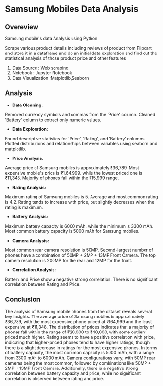 # Samsung Mobiles Data Analysis



## Overeview

 Samsung mobile's data Analysis using Python



Scrape various product details including reviews of product from Flipcart 
and store it in a dataframe and do an initial data exploration and find out 
the statistical analysis of those product price and other features  



1. Data Source : Web scraping
2. Notebook : Jupyter Notebook
3. Data Visualization :Matplotlib,Seaborn



## Analysis

* **Data Cleaning:** 

Removed currency symbols and commas from the 'Price' column.
Cleaned 'Battery' column to extract only numeric values.


* **Data Exploration:**

Found descriptive statistics for 'Price', 'Rating', and 'Battery' columns.
Plotted distributions and relationships between variables using seaborn and matplotlib.



* **Price Analysis:**

Average price of Samsung mobiles is approximately ₹36,789.
Most expensive mobile's price is ₹1,64,999, while the lowest priced one is ₹11,348.
Majority of phones fall within the ₹15,999 range.



* **Rating Analysis:**

Maximum rating of Samsung mobiles is 5.
Average and most common rating is 4.2.
Rating tends to increase with price, but slightly decreases when the rating is maximum.


* **Battery Analysis:**

Maximum battery capacity is 6000 mAh, while the minimum is 3300 mAh.
Most common battery capacity is 5000 mAh for Samsung mobiles.


* **Camera Analysis:**

Most common rear camera resolution is 50MP.
Second-largest number of phones have a combination of 50MP + 2MP + 13MP Front Camera.
The top camera resolution is 200MP for the rear and 12MP for the front.


* **Correlation Analysis:**

Battery and Price show a negative strong correlation.
There is no significant correlation between Rating and Price.


## Conclusion

The analysis of Samsung mobile phones from the dataset reveals several key insights. The average price of Samsung mobiles is approximately ₹36,789, with the most expensive phone priced at ₹164,999 and the least expensive at ₹11,348. The distribution of prices indicates that a majority of phones fall within the range of ₹20,000 to ₹40,000, with some outliers priced much higher. Rating seems to have a positive correlation with price, indicating that higher-priced phones tend to have higher ratings, though there is a slight decrease in ratings for the most expensive phones. In terms of battery capacity, the most common capacity is 5000 mAh, with a range from 3300 mAh to 6000 mAh. Camera configurations vary, with 50MP rear cameras being the most common, followed by combinations like 50MP + 2MP + 13MP Front Camera. Additionally, there is a negative strong correlation between battery capacity and price, while no significant correlation is observed between rating and price.
